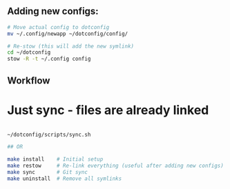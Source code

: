 ## Adding new configs:

```bash
# Move actual config to dotconfig
mv ~/.config/newapp ~/dotconfig/config/

# Re-stow (this will add the new symlink)
cd ~/dotconfig
stow -R -t ~/.config config
```

## Workflow


# Just sync - files are already linked

```bash

~/dotconfig/scripts/sync.sh

## OR

make install    # Initial setup
make restow     # Re-link everything (useful after adding new configs)
make sync       # Git sync
make uninstall  # Remove all symlinks
```
